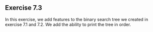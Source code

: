 ## Exercise 7.3 

In this exercise, we add features to the binary search tree we created in exercise 7.1 and 7.2. We add the ability to print the tree in order.